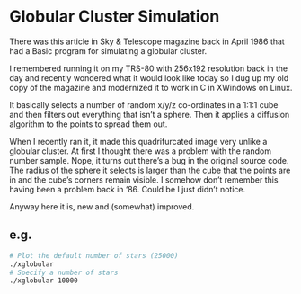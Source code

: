 # Globular Cluster Simulation

There was this article in Sky & Telescope magazine back in April 1986 that had a Basic program for simulating a globular cluster.

I remembered running it on my TRS-80 with 256x192 resolution back in the day and recently wondered what it would look like today so I dug up my old copy of the magazine and modernized it to work in C in XWindows on Linux.

It basically selects a number of random x/y/z co-ordinates in a 1:1:1 cube and then filters out everything that isn’t a sphere.  Then it applies a diffusion algorithm to the points to spread them out.

When I recently ran it, it made this quadrifurcated image very unlike a globular cluster.  At first I thought there was a problem with the random number sample.  Nope, it turns out there’s a bug in the original source code.  The radius of the sphere it selects is larger than the cube that the points are in and the cube’s corners remain visible.  I somehow don’t remember this having been a problem back in ‘86.  Could be I just didn’t notice.

Anyway here it is, new and (somewhat) improved.

## e.g.
```bash
# Plot the default number of stars (25000)
./xglobular
# Specify a number of stars
./xglobular 10000
```
